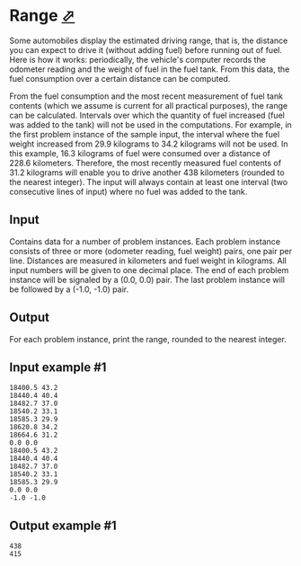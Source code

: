 # Range [⬀](https://www.e-olymp.com/en/contests/9680/problems/85030)
Some automobiles display the estimated driving range, that is, the distance you can expect to drive it (without adding fuel) before running out of fuel. Here is how it works: periodically, the vehicle's computer records the odometer reading and the weight of fuel in the fuel tank. From this data, the fuel consumption over a certain distance can be computed.

From the fuel consumption and the most recent measurement of fuel tank contents (which we assume is current for all practical purposes), the range can be calculated. Intervals over which the quantity of fuel increased (fuel was added to the tank) will not be used in the computations. For example, in the first problem instance of the sample input, the interval where the fuel weight increased from 29.9 kilograms to 34.2 kilograms will not be used. In this example, 16.3 kilograms of fuel were consumed over a distance of 228.6 kilometers. Therefore, the most recently measured fuel contents of 31.2 kilograms will enable you to drive another 438 kilometers (rounded to the nearest integer). The input will always contain at least one interval (two consecutive lines of input) where no fuel was added to the tank.

## Input
Contains data for a number of problem instances. Each problem instance consists of three or more (odometer reading, fuel weight) pairs, one pair per line. Distances are measured in kilometers and fuel weight in kilograms. All input numbers will be given to one decimal place. The end of each problem instance will be signaled by a (0.0, 0.0) pair. The last problem instance will be followed by a (-1.0, -1.0) pair.

## Output
For each problem instance, print the range, rounded to the nearest integer.

## Input example #1
```
18400.5 43.2
18440.4 40.4
18482.7 37.0
18540.2 33.1
18585.3 29.9
18620.8 34.2
18664.6 31.2
0.0 0.0
18400.5 43.2
18440.4 40.4
18482.7 37.0
18540.2 33.1
18585.3 29.9
0.0 0.0
-1.0 -1.0
```

## Output example #1
```
438
415
```
